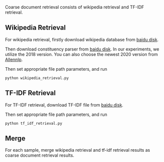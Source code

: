 Coarse document retrieval consists of wikipedia retrieval and TF-IDF retrieval.

## Wikipedia Retrieval ##
For wikipedia retrieval, firstly download wikipedia database from [baidu disk](https://pan.baidu.com/s/1Q9uNTF8YaK6rrD1tZwVbuQ?pwd=7rr4). 

Then download constituency parser from [baidu disk](https://pan.baidu.com/s/1NqAbaGnW41aDZz9W18ad4Q?pwd=z7vg). In our experiments, we utilize the 2018 version. You can also choose the newest 2020 version from [Allennlp](https://storage.googleapis.com/allennlp-public-models/elmo-constituency-parser-2020.02.10.tar.gz).

Then set appropriate file path parameters, and run

```
python wikipedia_retrieval.py
```

## TF-IDF Retrieval ##
For TF-IDF retrieval, download TF-IDF file from [baidu disk](https://pan.baidu.com/s/1SZ5KkpYMjQCZcOu7p9BGJA?pwd=xmd3).

Then set appropriate file path parameters, and run

```
python tf_idf_retrieval.py
```

## Merge ##
For each sample, merge wikipedia retrieval and tf-idf retrieval results as coarse document retrieval results.
